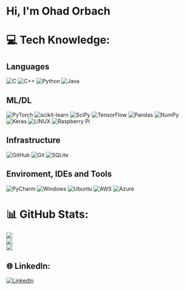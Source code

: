 # Hi, I'm Ohad Orbach

# 💻 Tech Knowledge:
## Languages
![C](https://img.shields.io/badge/c-%2300599C.svg?style=for-the-badge&logo=c&logoColor=white) ![C++](https://img.shields.io/badge/c++-%2300599C.svg?style=for-the-badge&logo=c%2B%2B&logoColor=white) ![Python](https://img.shields.io/badge/python-3670A0?style=for-the-badge&logo=python&logoColor=ffdd54) ![Java](https://img.shields.io/badge/java-%23ED8B00.svg?style=for-the-badge&logo=java&logoColor=white) 

## ML/DL
![PyTorch](https://img.shields.io/badge/PyTorch-%23EE4C2C.svg?style=for-the-badge&logo=PyTorch&logoColor=white) ![scikit-learn](https://img.shields.io/badge/scikit--learn-%23F7931E.svg?style=for-the-badge&logo=scikit-learn&logoColor=white) ![SciPy](https://img.shields.io/badge/SciPy-%230C55A5.svg?style=for-the-badge&logo=scipy&logoColor=%white) ![TensorFlow](https://img.shields.io/badge/TensorFlow-%23FF6F00.svg?style=for-the-badge&logo=TensorFlow&logoColor=white) ![Pandas](https://img.shields.io/badge/pandas-%23150458.svg?style=for-the-badge&logo=pandas&logoColor=white) ![NumPy](https://img.shields.io/badge/numpy-%23013243.svg?style=for-the-badge&logo=numpy&logoColor=white) ![Keras](https://img.shields.io/badge/Keras-%23D00000.svg?style=for-the-badge&logo=Keras&logoColor=white) ![LINUX](https://img.shields.io/badge/Linux-FCC624?style=for-the-badge&logo=linux&logoColor=black) ![Raspberry Pi](https://img.shields.io/badge/-RaspberryPi-C51A4A?style=for-the-badge&logo=Raspberry-Pi) 

## Infrastructure
![GitHub](https://img.shields.io/badge/GitHub-%230077B5?style=for-the-badge&logo=github&logoColor=black) ![Git](https://img.shields.io/badge/Git-%230077B5?style=for-the-badge&logo=git&logoColor=red) ![SQLite](https://img.shields.io/badge/SQLite-%230077B5?style=for-the-badge&logo=sqlite&logoColor=blue) 

## Enviroment, IDEs and Tools
![PyCharm](https://img.shields.io/badge/PyCharm-%230077B5?style=for-the-badge&logo=pycharm&logoColor=brightgreen) ![Windows](https://img.shields.io/badge/Windows-%230077B5?style=for-the-badge&logo=windows&logoColor=white) ![Ubuntu](https://img.shields.io/badge/Ubuntu-%230077B5?style=for-the-badge&logo=ubuntu&logoColor=red) ![AWS](https://img.shields.io/badge/AWS-%23FF9900.svg?style=for-the-badge&logo=amazon-aws&logoColor=white) ![Azure](https://img.shields.io/badge/azure-%230072C6.svg?style=for-the-badge&logo=azure-devops&logoColor=white) 

# 📊 GitHub Stats:
![](https://github-readme-stats.vercel.app/api?username=OhadOrbach&theme=dark&hide_border=false&include_all_commits=false&count_private=false)<br/>
![](https://github-readme-streak-stats.herokuapp.com/?user=OhadOrbach&theme=dark&hide_border=false)<br/>
![](https://github-readme-stats.vercel.app/api/top-langs/?username=OhadOrbach&theme=dark&hide_border=false&include_all_commits=false&count_private=false&layout=compact)

## 🌐 LinkedIn:
[![LinkedIn](https://img.shields.io/badge/LinkedIn-%230077B5.svg?logo=linkedin&logoColor=white)](https://linkedin.com/in/www.linkedin.com/in/ohadorbach) 
